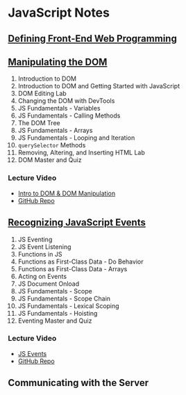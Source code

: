 # JavaScript Notes

## [Defining Front-End Web Programming](https://github.com/saramccombs/code-notes/tree/master/JavaScript/01%20-%20Defining%20Front-End%20Web%20Programming)


## [Manipulating the DOM](https://github.com/saramccombs/code-notes/tree/master/JavaScript/02%20-%20Manipulating%20the%20DOM)

1. Introduction to DOM
2. Introduction to DOM and Getting Started with JavaScript
3. DOM Editing Lab
4. Changing the DOM with DevTools
5. JS Fundamentals - Variables
6. JS Fundamentals - Calling Methods
7. The DOM Tree
8. JS Fundamentals - Arrays
9. JS Fundamentals - Looping and Iteration
10. `querySelector` Methods
11. Removing, Altering, and Inserting HTML Lab
12. DOM Master and Quiz

### Lecture Video

- [Intro to DOM & DOM Manipulation](https://youtu.be/DP0oRgPCrE4)
- [GitHub Repo](https://github.com/learn-co-students/online-web-pt-081219/tree/master/20-intro-to-dom-and-dom-manipulation)

## [Recognizing JavaScript Events](https://github.com/saramccombs/code-notes/tree/master/JavaScript/03%20-%20Recognizing%20JavaScript%20Events)

1. JS Eventing
2. JS Event Listening
3. Functions in JS
4. Functions as First-Class Data - Do Behavior
5. Functions as First-Class Data - Arrays
6. Acting on Events
7. JS Document Onload
8. JS Fundamentals - Scope
9. JS Fundamentals - Scope Chain
10. JS Fundamentals - Lexical Scoping
11. JS Fundamentals - Hoisting
12. Eventing Master and Quiz

### Lecture Video

- [JS Events](https://youtu.be/obrjb6T8ChQ)
- [GitHub Repo](https://github.com/learn-co-students/online-web-pt-081219/tree/master/21-js-events)

## Communicating with the Server

